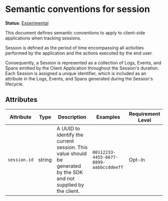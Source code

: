 # Semantic conventions for session

**Status**: [Experimental][DocumentStatus]

This document defines semantic conventions to apply to client-side applications when tracking sessions.

Session is defined as the period of time encompassing all activities performed by the application and the actions
executed by the end user. 

Consequently, a Session is represented as a collection of Logs, Events, and Spans emitted by the Client Application
throughout the Session's duration. Each Session is assigned a unique identifier, which is included as an attribute in
the Logs, Events, and Spans generated during the Session's lifecycle. 



## Attributes

<!-- semconv session-id -->
| Attribute  | Type | Description  | Examples  | Requirement Level |
|---|---|---|---|---|
| `session.id` | string | A UUID to identify the current session. This value should be generated by the SDK and not supplied by the client. | `00112233-4455-6677-8899-aabbccddeeff` | Opt-In |
<!-- endsemconv -->



[DocumentStatus]: https://github.com/open-telemetry/opentelemetry-specification/tree/v1.22.0/specification/document-status.md
